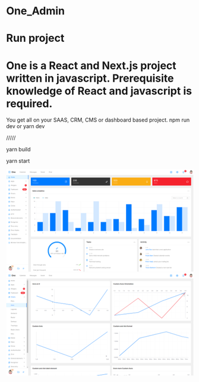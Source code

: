 # One_Admin

# Run project

# One is a React and Next.js project written in javascript. Prerequisite knowledge of React and javascript is required.

You get all on your SAAS, CRM, CMS or dashboard based project.
npm run dev or yarn dev

/////

yarn build

yarn start

<img src="public/images/main.png" alt="" style="max-width: 100%;">

<img src="public/images/main1.png" alt="" style="max-width: 100%;">

